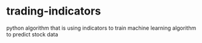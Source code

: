# trading-indicators
python algorithm that is using indicators to train machine learning algorithm to predict stock data
